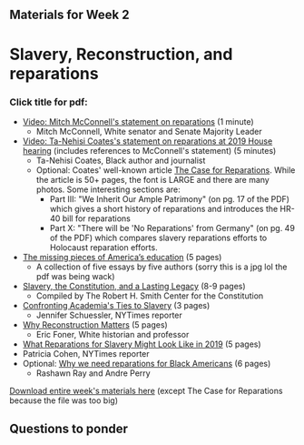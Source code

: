## Materials for Week 2
# Slavery, Reconstruction, and reparations
### Click title for pdf:

- <a href="https://www.youtube.com/watch?v=FrTxjkMPguU">Video: Mitch McConnell's statement on reparations</a> (1 minute)
  - Mitch McConnell, White senator and Senate Majority Leader
- <a href="https://www.youtube.com/watch?v=kcCnQ3iRkys">Video: Ta-Nehisi Coates's statement on reparations at 2019 House hearing</a> (includes references to McConnell's statement) (5 minutes)
  - Ta-Nehisi Coates, Black author and journalist
  - Optional: Coates' well-known article <a href="week2/case-for-reparations.pdf">The Case for Reparations</a>. While the article is 50+ pages, the font is LARGE and there are many photos. Some interesting sections are:
    - Part III: "We Inherit Our Ample Patrimony" (on pg. 17 of the PDF) which gives a short history of reparations and introduces the HR-40 bill for reparations
    - Part X: "There will be 'No Reparations' from Germany" (on pg. 49 of the PDF) which compares slavery reparations efforts to Holocaust reparation efforts. 
- <a href="week2/wapo-article.jpg">The missing pieces of America’s education</a> (5 pages)
  - A collection of five essays by five authors (sorry this is a jpg lol the pdf was being wack)
- <a href="https://www.montpelier.org/learn/slavery-constitution-lasting-legacy">Slavery, the Constitution, and a Lasting Legacy</a> (8-9 pages)
  - Compiled by The Robert H. Smith Center for the Constitution
- <a href="week2/harvard-slavery.pdf">Confronting Academia's Ties to Slavery</a> (3 pages)
  - Jennifer Schuessler, NYTimes reporter
- <a href="week2/why-reconstruction-matters.pdf">Why Reconstruction Matters</a> (5 pages)
  - Eric Foner, White historian and professor
 - <a href='week2/reparations-nytimes.pdf'>What Reparations for Slavery Might Look Like in 2019</a> (5 pages)
  - Patricia Cohen, NYTimes reporter
- Optional: <a href='week2/brookings-reparations.pdf'>Why we need reparations for Black Americans</a> (6 pages)
  - Rashawn Ray and Andre Perry
  
<a href="week2/week2-legacy_of_slavery.zip">Download entire week's materials here</a> (except The Case for Reparations because the file was too big)


## Questions to ponder
